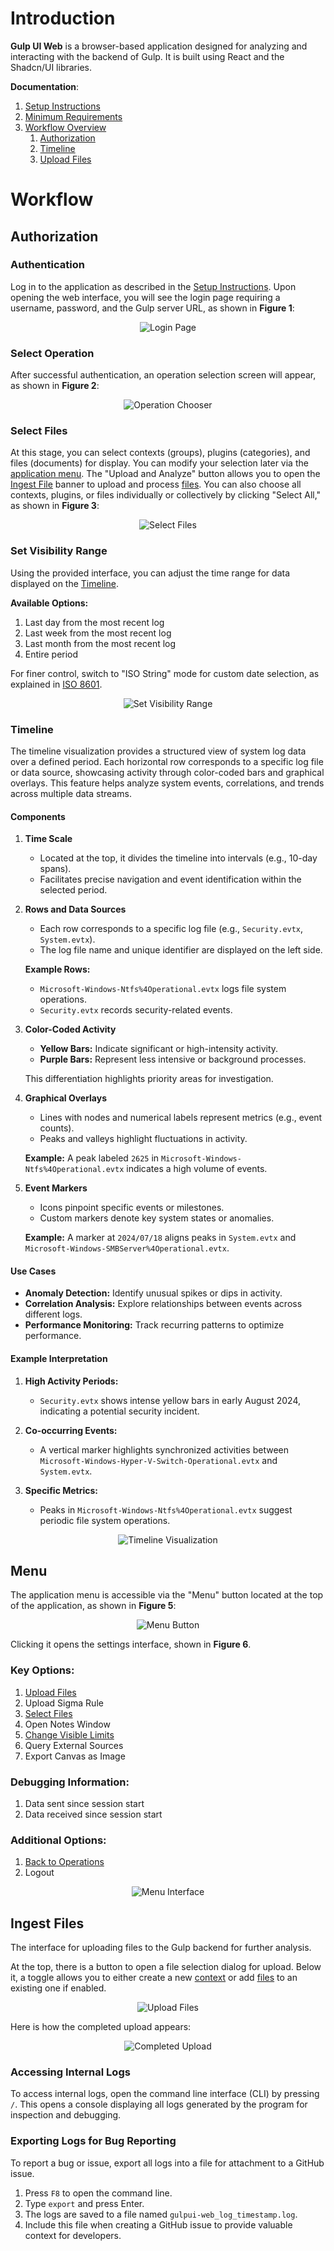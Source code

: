 # Introduction

**Gulp UI Web** is a browser-based application designed for analyzing and interacting with the backend of Gulp. It is built using React and the Shadcn/UI libraries.

**Documentation**:
1. [Setup Instructions](./docs/SETUP.md)
2. [Minimum Requirements](./docs/SETUP.md)
3. [Workflow Overview](#Workflow)
   1. [Authorization](#Authorization)
   2. [Timeline](#Timeline)
   3. [Upload Files](#Ingest-files)

# Workflow

## Authorization

### Authentication
Log in to the application as described in the [Setup Instructions](./docs/SETUP.md). Upon opening the web interface, you will see the login page requiring a username, password, and the Gulp server URL, as shown in **Figure 1**:
<div align="center">
   <img src="./docs/login-page.png" alt="Login Page">
</div>

### Select Operation
After successful authentication, an operation selection screen will appear, as shown in **Figure 2**:
<div align="center">
   <img src="./docs/operation-chooser.png" alt="Operation Chooser">
</div>

### Select Files
At this stage, you can select contexts (groups), plugins (categories), and files (documents) for display. You can modify your selection later via the [application menu](#Menu). The "Upload and Analyze" button allows you to open the [Ingest File](#Ingest-file) banner to upload and process [files](./docs/DEFINITIONS.md#file). You can also choose all contexts, plugins, or files individually or collectively by clicking "Select All," as shown in **Figure 3**:
<div align="center">
   <img src="./docs/select-files.png" alt="Select Files">
</div>

### Set Visibility Range
Using the provided interface, you can adjust the time range for data displayed on the [Timeline](#Timeline).

**Available Options:**
1. Last day from the most recent log
2. Last week from the most recent log
3. Last month from the most recent log
4. Entire period

For finer control, switch to "ISO String" mode for custom date selection, as explained in [ISO 8601](https://en.wikipedia.org/wiki/ISO_8601).
<div align="center">
   <img src="./docs/range.png" alt="Set Visibility Range">
</div>

### Timeline

The timeline visualization provides a structured view of system log data over a defined period. Each horizontal row corresponds to a specific log file or data source, showcasing activity through color-coded bars and graphical overlays. This feature helps analyze system events, correlations, and trends across multiple data streams.

#### Components

1. **Time Scale**
   - Located at the top, it divides the timeline into intervals (e.g., 10-day spans).
   - Facilitates precise navigation and event identification within the selected period.

2. **Rows and Data Sources**
   - Each row corresponds to a specific log file (e.g., `Security.evtx`, `System.evtx`).
   - The log file name and unique identifier are displayed on the left side.

   **Example Rows:**
   - `Microsoft-Windows-Ntfs%4Operational.evtx` logs file system operations.
   - `Security.evtx` records security-related events.

3. **Color-Coded Activity**
   - **Yellow Bars:** Indicate significant or high-intensity activity.
   - **Purple Bars:** Represent less intensive or background processes.

   This differentiation highlights priority areas for investigation.

4. **Graphical Overlays**
   - Lines with nodes and numerical labels represent metrics (e.g., event counts).
   - Peaks and valleys highlight fluctuations in activity.

   **Example:** A peak labeled `2625` in `Microsoft-Windows-Ntfs%4Operational.evtx` indicates a high volume of events.

5. **Event Markers**
   - Icons pinpoint specific events or milestones.
   - Custom markers denote key system states or anomalies.

   **Example:** A marker at `2024/07/18` aligns peaks in `System.evtx` and `Microsoft-Windows-SMBServer%4Operational.evtx`.

#### Use Cases

- **Anomaly Detection:** Identify unusual spikes or dips in activity.
- **Correlation Analysis:** Explore relationships between events across different logs.
- **Performance Monitoring:** Track recurring patterns to optimize performance.

#### Example Interpretation

1. **High Activity Periods:**
   - `Security.evtx` shows intense yellow bars in early August 2024, indicating a potential security incident.

2. **Co-occurring Events:**
   - A vertical marker highlights synchronized activities between `Microsoft-Windows-Hyper-V-Switch-Operational.evtx` and `System.evtx`.

3. **Specific Metrics:**
   - Peaks in `Microsoft-Windows-Ntfs%4Operational.evtx` suggest periodic file system operations.
<div align="center">
   <img src="./docs/timeline.png" alt="Timeline Visualization">
</div>

## Menu

The application menu is accessible via the "Menu" button located at the top of the application, as shown in **Figure 5**:
<div align="center">
   <img src="./docs/menu-button.png" alt="Menu Button">
</div>

Clicking it opens the settings interface, shown in **Figure 6**.

### Key Options:
1. [Upload Files](#Ingest-files)
2. Upload Sigma Rule
3. [Select Files](#Select-files)
4. Open Notes Window
5. [Change Visible Limits](#Set-visibility-range)
6. Query External Sources
7. Export Canvas as Image

### Debugging Information:
1. Data sent since session start
2. Data received since session start

### Additional Options:
1. [Back to Operations](#Select-operation)
2. Logout
<div align="center">
   <img src="./docs/menu.png" alt="Menu Interface">
</div>

## Ingest Files

The interface for uploading files to the Gulp backend for further analysis.

At the top, there is a button to open a file selection dialog for upload. Below it, a toggle allows you to either create a new [context](./docs/DEFINITIONS#context) or add [files](./docs/DEFINITIONS.md#file) to an existing one if enabled.
<div align="center">
   <img src="./docs/upload-files.png" alt="Upload Files">
</div>

Here is how the completed upload appears:
<div align="center">
   <img src="./docs/upload-files-fulfilled.png" alt="Completed Upload">
</div>

### Accessing Internal Logs
To access internal logs, open the command line interface (CLI) by pressing `/`. This opens a console displaying all logs generated by the program for inspection and debugging.

### Exporting Logs for Bug Reporting
To report a bug or issue, export all logs into a file for attachment to a GitHub issue.

1. Press `F8` to open the command line.
2. Type `export` and press Enter.
3. The logs are saved to a file named `gulpui-web_log_timestamp.log`.
4. Include this file when creating a GitHub issue to provide valuable context for developers.

